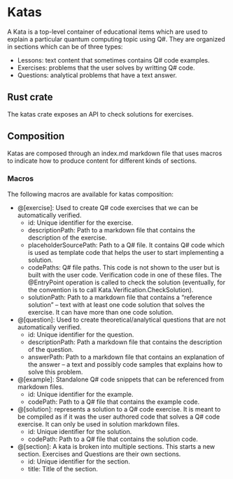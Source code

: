 # Katas

A Kata is a top-level container of educational items which are used to explain a particular quantum computing topic using Q#. They are organized in sections which can be of three types:
- Lessons: text content that sometimes contains Q# code examples.
- Exercises: problems that the user solves by writting Q# code.
- Questions: analytical problems that have a text answer.

## Rust crate

The katas crate exposes an API to check solutions for exercises.

## Composition

Katas are composed through an index.md markdown file that uses macros to indicate how to produce content for different kinds of sections.

### Macros

The following macros are available for katas composition:
- @[exercise]: Used to create Q# code exercises that we can be automatically verified.
    - id: Unique identifier for the exercise.
    - descriptionPath: Path to a markdown file that contains the description of the exercise.
    - placeholderSourcePath: Path to a Q# file. It contains Q# code which is used as template code that helps the user to start implementing a solution.
    - codePaths: Q# file paths. This code is not shown to the user but is built with the user code. Verification code in one of these files. The @EntryPoint operation is called to check the solution (eventually, for the convention is to call Kata.Verification.CheckSolution).
    - solutionPath: Path to a markdown file that contains a “reference solution” – text with at least one code solution that solves the exercise. It can have more than one code solution.
- @[question]: Used to create theoretical/analytical questions that are not automatically verified.
    - id: Unique identifier for the question.
    - descriptionPath: Path a markdown file that contains the description of the question. 
    - answerPath: Path to a markdown file that contains an explanation of the answer – a text and possibly code samples that explains how to solve this problem.
- @[example]: Standalone Q# code snippets that can be referenced from markdown files.
    - id: Unique identifier for the example.
    - codePath: Path to a Q# file that contains the example code.
- @[solution]: represents a solution to a Q# code exercise. It is meant to be compiled as if it was the user authored code that solves a Q# code exercise. It can only be used in solution markdown files.
    - id: Unique identifier for the solution.
    - codePath: Path to a Q# file that contains the solution code.
- @[section]: A kata is broken into multiple sections. This starts a new section. Exercises and Questions are their own sections.
    - id: Unique identifier for the section.
    - title: Title of the section.
